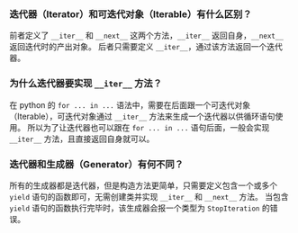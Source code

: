 ### 迭代器（Iterator）和可迭代对象（Iterable）有什么区别？

前者定义了 ``__iter__`` 和 ``__next__`` 这两个方法，``__iter__`` 返回自身，``__next__`` 返回迭代时的产出对象。
后者只需要定义 ``__iter__``，通过该方法返回一个迭代器。

### 为什么迭代器要实现 ``__iter__`` 方法？

在 python 的 ``for ... in ...`` 语法中，需要在后面跟一个可迭代对象（Iterable），可迭代对象通过 ``__iter__`` 方法来生成一个迭代器以供循环语句使用。
所以为了让迭代器也可以跟在 ``for ... in ...`` 语句后面，一般会实现 ``__iter__`` 方法，且直接返回自身就可以。

### 迭代器和生成器（Generator）有何不同？

所有的生成器都是迭代器，但是构造方法更简单，只需要定义包含一个或多个 ``yield`` 语句的函数即可，无需创建类并实现 ``__iter__`` 和 ``__next__`` 方法。
当包含 ``yield`` 语句的函数执行完毕时，该生成器会报一个类型为 ``StopIteration`` 的错误。
